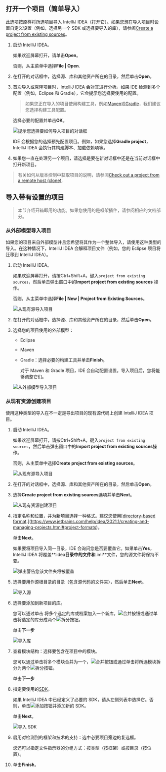 ## 打开一个项目（简单导入）﻿

此选项按原样将所选项目导入 IntelliJ IDEA（打开它）。如果您想在导入项目时设置自定义设置（例如，选择另一个 SDK 或选择要导入的库），请参阅[Create a project from existing sources](https://www.jetbrains.com/help/idea/2021.1/import-project-or-module-wizard.html#create-from-sources)。

1. 启动 IntelliJ IDEA。

   如果欢迎屏幕打开，请单击**Open**。

   否则，从主菜单中选择**File | Open**.

2. 在打开的对话框中，选择源、库和其他资产所在的目录，然后单击**Open**。

3. 首次导入或克隆项目时，IntelliJ IDEA 会对其进行分析。如果 IDE 检测到多个配置（例如，Eclipse 和 Gradle），它会提示您选择要使用的配置。

   > 如果您正在导入的项目使用构建工具，例如[Maven](https://www.jetbrains.com/help/idea/2021.1/maven-support.html)或[Gradle](https://www.jetbrains.com/help/idea/2021.1/gradle.html)，我们建议您选择构建工具配置。

   选择必要的配置并单击**OK**。

   ![提示您选择要如何导入项目的对话框](https://resources.jetbrains.com/help/img/idea/2021.1/import-from-providers.png)

   IDE 会根据您的选择预先配置项目。例如，如果您选择**Gradle project**，IntelliJ IDEA 会执行其构建脚本、加载依赖项等。

4. 如果您一直在处理另一个项目，请选择是要在新对话框中还是在当前对话框中打开新项目。

> 有关如何从版本控制中获取项目的说明，请参阅[Check out a project from a remote host (clone)](https://www.jetbrains.com/help/idea/2021.1/set-up-a-git-repository.html#clone-repo).

## 导入带有设置的项目﻿

> 本节介绍开箱即用的功能。如果您使用的是框架插件，请参阅相应的文档部分。

### 从外部模型导入项目﻿

如果您的项目来自外部模型并且您希望将其作为一个整体导入，请使用这种类型的导入。在这种情况下，IntelliJ IDEA 会解释项目文件（例如，您的 Eclipse 项目将迁移到 IntelliJ IDEA）。

1. 启动 IntelliJ IDEA。

   如果欢迎屏幕打开，请按Ctrl+Shift+A，键入`project from existing sources`，然后单击弹出窗口中的**Import project from existing sources** 操作。

   否则，从主菜单中选择**File | New | Project from Existing Sources**。

   ![从现有源导入项目](1-2-4导入项目.assets/project-from-sources-welcome.png)

2. 在打开的对话框中，选择源、库和其他资产所在的目录，然后单击**Open**。

3. 选择您的项目使用的外部模型：

   - Eclipse

   - Maven

   - Gradle：选择必要的构建工具并单击**Finish**。

     对于 Maven 和 Gradle 项目，IDE 会自动配置设置。导入项目后，您将能够调整它们。

   ![从外部模型导入项目](1-2-4导入项目.assets/import-from-model.png)



### 从现有资源创建项目﻿

使用这种类型的导入在不一定是导出项目的现有源代码上创建 IntelliJ IDEA 项目。

1. 启动 IntelliJ IDEA。

   如果欢迎屏幕打开，请按Ctrl+Shift+A，键入`project from existing sources`，然后单击弹出窗口中的**Import project from existing sources**操作。

   否则，从主菜单中选择**Create project from existing sources**。

   ![从现有源导入项目](1-2-4导入项目.assets/project-from-sources-welcome-164188908470289.png)

2. 在打开的对话框中，选择源、库和其他资产所在的目录，然后单击**Open**。

3. 选择**Create project from existing sources**选项并单击**Next**。

   ![从现有资源创建项目](https://resources.jetbrains.com/help/img/idea/2021.1/import-from-sources.png)

   

4. 指定名称和位置，并为新项目选择一种格式。建议您使用[[directory-based format](https://www.jetbrains.com/help/idea/2021.1/creating-and-managing-projects.html#project-formats).](https://www.jetbrains.com/help/idea/2021.1/creating-and-managing-projects.html#project-formats)。

   单击**Next**。

   如果要将项目导入同一目录，IDE 会询问您是否要覆盖它。如果单击**Yes**，IntelliJ IDEA 将覆盖**.idea**目录中的文件和**.iml**文件，您的源文件将保持不变。

   ![弹出警告您该文件夹将被覆盖](1-2-4导入项目.assets/not-empty-folder.png)

5. 选择要用作源根目录的目录（包含源代码的文件夹），然后单击**Next**。

   ![导入源](1-2-4导入项目.assets/import-sources.png)

   

6. 选择要添加到新项目的库。

   您可以通过单击 将多个选定的库或档案加入一个新库，![合并按钮](1-2-4导入项目.assets/icons.vcs.merge.svg)或通过单击将选定的库分成两个![拆分按钮](1-2-4导入项目.assets/icons.modules.split.svg)。

   单击**下一步**

   ![导入库](1-2-4导入项目.assets/import-lib.png)

7. 查看模块结构：选择要包含在项目中的模块。

   您可以通过单击将多个模块合并为一个，![合并按钮](https://resources.jetbrains.com/help/img/idea/2021.1/icons.vcs.merge.svg)或通过单击将所选模块拆分为两个![拆分按钮](https://resources.jetbrains.com/help/img/idea/2021.1/icons.modules.split.svg)。

   单击**下一步**

8. 指定要使用的[SDK](https://www.jetbrains.com/help/idea/2021.1/sdk.html)。

   如果 IntelliJ IDEA 中已经定义了必要的 SDK，请从左侧列表中选择它。否则，单击![添加按钮](1-2-4导入项目.assets/icons.general.add.svg)并添加新的 SDK。

   单击**Next**。

   ![导入 SDK](1-2-4导入项目.assets/import-sdk.png)

9. 启用对检测到的框架和技术的支持：选中必要项目旁边的复选框。

   您还可以指定文件指示器的分组方式：按类型（按框架）或按目录（按位置）。

10. 单击**Finish**。